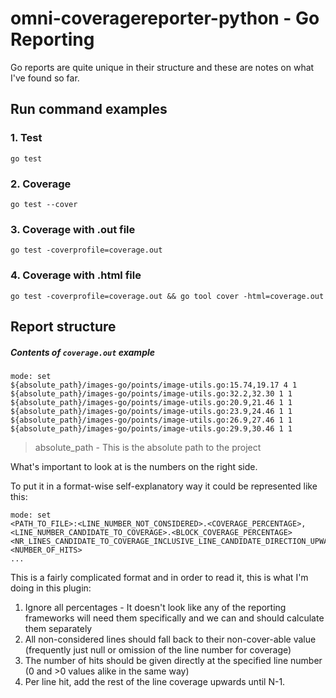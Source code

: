 # omni-coveragereporter-python - Go Reporting

Go reports are quite unique in their structure and these are notes on what I've found so far.

## Run command examples

### 1. Test

```shell
go test
```

### 2. Coverage

```shell
go test --cover
```

### 3. Coverage with .out file

```shell
go test -coverprofile=coverage.out
```

### 4. Coverage with .html file

```shell
go test -coverprofile=coverage.out && go tool cover -html=coverage.out 
```

## Report structure

##### Contents of `coverage.out` example

```shell
mode: set
${absolute_path}/images-go/points/image-utils.go:15.74,19.17 4 1
${absolute_path}/images-go/points/image-utils.go:32.2,32.30 1 1
${absolute_path}/images-go/points/image-utils.go:20.9,21.46 1 1
${absolute_path}/images-go/points/image-utils.go:23.9,24.46 1 1
${absolute_path}/images-go/points/image-utils.go:26.9,27.46 1 1
${absolute_path}/images-go/points/image-utils.go:29.9,30.46 1 1
```
> absolute_path - This is the absolute path to the project

What's important to look at is the numbers on the right side.

To put it in a format-wise self-explanatory way it could be represented like this:

```text
mode: set
<PATH_TO_FILE>:<LINE_NUMBER_NOT_CONSIDERED>.<COVERAGE_PERCENTAGE>,<LINE_NUMBER_CANDIDATE_TO_COVERAGE>.<BLOCK_COVERAGE_PERCENTAGE> <NR_LINES_CANDIDATE_TO_COVERAGE_INCLUSIVE_LINE_CANDIDATE_DIRECTION_UPWARD> <NUMBER_OF_HITS>
...
```

This is a fairly complicated format and in order to read it, this is what I'm doing in this plugin:

1. Ignore all percentages - It doesn't look like any of the reporting frameworks will need them specifically and we can and should calculate them separately
2. All non-considered lines should fall back to their non-cover-able value (frequently just null or omission of the line number for coverage)
3. The number of hits should be given directly at the specified line number (0 and >0 values alike in the same way)
4. Per line hit, add the rest of the line coverage upwards until N-1.

